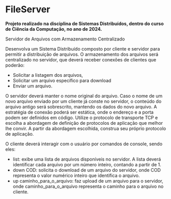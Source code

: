# FileServer

**Projeto realizado na disciplina de Sistemas Distribuídos, dentro do curso de Ciência da Computação, no ano de 2024.**

Servidor de Arquivos com Armazenamento Centralizado

Desenvolva um Sistema Distribuído composto por cliente e servidor para permitir a distribuição de arquivos. O armazenamento dos arquivos será centralizado no servidor, que deverá receber conexões de clientes que poderão: 
- Solicitar a listagem dos arquivos, 
- Solicitar um arquivo específico para download
- Enviar um arquivo. 

O servidor deverá manter o nome original do arquivo. Caso o nome de um novo arquivo enviado por um cliente já conste no servidor, o conteúdo do arquivo antigo será sobrescrito, mantendo os dados do novo arquivo. A estratégia de conexão poderá ser estática, onde o endereço e a porta podem ser definidos em código. Utilize o protocolo de transporte TCP e escolha a abordagem de definição de protocolos de aplicação que melhor lhe convir. A partir da abordagem escolhida, construa seu próprio protocolo de aplicação.

O cliente deverá interagir com o usuário por comandos de console, sendo eles:
- list: exibe uma lista de arquivos disponíveis no servidor. A lista deverá identificar cada arquivo por um número inteiro, contando a partir de 1.
- down COD: solicita o download de um arquivo do servidor, onde COD representa o valor numérico inteiro que identifica o arquivo.
- up caminho_para_o_arquivo: faz upload de um arquivo para o servidor, onde caminho_para_o_arquivo representa o caminho para o arquivo no cliente.
